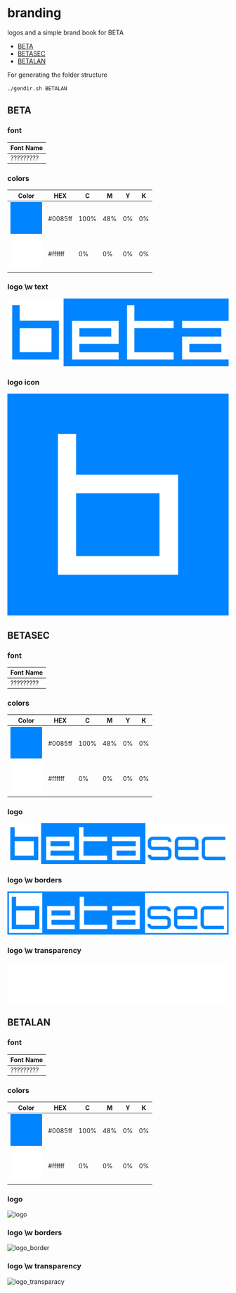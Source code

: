 # branding
logos and a simple brand book for BETA


* [BETA](#BETA)
* [BETASEC](#BETASEC)
* [BETALAN](#BETALAN)

For generating the folder structure
```bash
./gendir.sh BETALAN
```

## BETA

### font
| Font Name |
|-----------|
| ????????? |

### colors
| Color  | HEX | C | M | Y | K |
|--------|-----|---|---|---|---|
| ![blue](./assets/swatches/0085ff.jpg)|#0085ff| 100% | 48% | 0% | 0% |
| ![white](./assets/swatches/ffffff.jpg)|#ffffff| 0% | 0% | 0% | 0% |

### logo \w text
![logo_text](./assets/BETA/jpg/logo_text.jpg)

### logo icon
![logo_icon](./assets/BETA/jpg/logo.jpg)

## BETASEC

### font
| Font Name |
|-----------|
| ????????? |

### colors
| Color  | HEX | C | M | Y | K |
|--------|-----|---|---|---|---|
| ![blue](./assets/swatches/0085ff.jpg)|#0085ff| 100% | 48% | 0% | 0% |
| ![white](./assets/swatches/ffffff.jpg)|#ffffff| 0% | 0% | 0% | 0% |

### logo
![logo](./assets/BETASEC/png/logo.png)

### logo \w borders
![logo_border](./assets/BETASEC/png/logo_borders.png)

### logo \w transparency
![logo_transparacy](./assets/BETASEC/png/logo_transparent.png)

## BETALAN

### font
| Font Name |
|-----------|
| ????????? |

### colors
| Color  | HEX | C | M | Y | K |
|--------|-----|---|---|---|---|
| ![blue](./assets/swatches/0085ff.jpg)|#0085ff| 100% | 48% | 0% | 0% |
| ![white](./assets/swatches/ffffff.jpg)|#ffffff| 0% | 0% | 0% | 0% |

### logo
![logo](./assets/BETALAN/png/logo.png)

### logo \w borders
![logo_border](./assets/BETALAN/png/logo_borders.png)

### logo \w transparency
![logo_transparacy](./assets/BETALAN/png/logo_transparent.png)